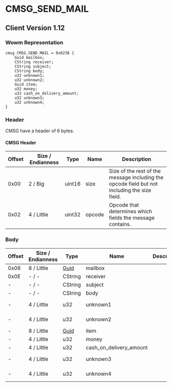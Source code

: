 # CMSG_SEND_MAIL

## Client Version 1.12

### Wowm Representation
```rust,ignore
cmsg CMSG_SEND_MAIL = 0x0238 {
    Guid mailbox;
    CString receiver;
    CString subject;
    CString body;
    u32 unknown1;
    u32 unknown2;
    Guid item;
    u32 money;
    u32 cash_on_delivery_amount;
    u32 unknown3;
    u32 unknown4;
}
```
### Header

CMSG have a header of 6 bytes.

#### CMSG Header

| Offset | Size / Endianness | Type   | Name   | Description |
| ------ | ----------------- | ------ | ------ | ----------- |
| 0x00   | 2 / Big           | uint16 | size   | Size of the rest of the message including the opcode field but not including the size field.|
| 0x02   | 4 / Little        | uint32 | opcode | Opcode that determines which fields the message contains.|

### Body

| Offset | Size / Endianness | Type | Name | Description | Comment |
| ------ | ----------------- | ---- | ---- | ----------- | ------- |
| 0x06 | 8 / Little | [Guid](../spec/packed-guid.md) | mailbox |  |  |
| 0x0E | - / - | CString | receiver |  |  |
| - | - / - | CString | subject |  |  |
| - | - / - | CString | body |  |  |
| - | 4 / Little | u32 | unknown1 |  | cmangos: stationery? |
| - | 4 / Little | u32 | unknown2 |  | cmangos: 0x00000000 |
| - | 8 / Little | [Guid](../spec/packed-guid.md) | item |  |  |
| - | 4 / Little | u32 | money |  |  |
| - | 4 / Little | u32 | cash_on_delivery_amount |  |  |
| - | 4 / Little | u32 | unknown3 |  | cmangos: const 0 |
| - | 4 / Little | u32 | unknown4 |  | cmangos: const 0 |

